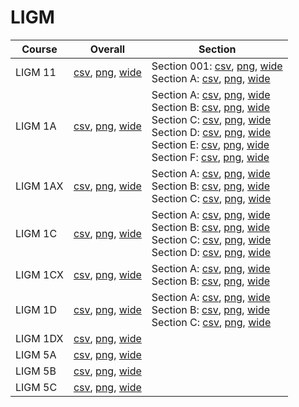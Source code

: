 # LIGM

| Course | Overall | Section |
| ------ | ------- | ------- |
| LIGM 11 | [csv](https://github.com/UCSD-Historical-Enrollment-Data/2024Fall/blob/main/overall/LIGM%2011.csv), [png](https://raw.githubusercontent.com/UCSD-Historical-Enrollment-Data/2024Fall/main/plot_overall/LIGM%2011.png), [wide](https://raw.githubusercontent.com/UCSD-Historical-Enrollment-Data/2024Fall/main/plot_overall_wide/LIGM%2011.png) | Section 001: [csv](https://github.com/UCSD-Historical-Enrollment-Data/2024Fall/blob/main/section/LIGM%2011_001.csv), [png](https://raw.githubusercontent.com/UCSD-Historical-Enrollment-Data/2024Fall/main/plot_section/LIGM%2011_001.png), [wide](https://raw.githubusercontent.com/UCSD-Historical-Enrollment-Data/2024Fall/main/plot_section_wide/LIGM%2011_001.png)<br>Section A: [csv](https://github.com/UCSD-Historical-Enrollment-Data/2024Fall/blob/main/section/LIGM%2011_A.csv), [png](https://raw.githubusercontent.com/UCSD-Historical-Enrollment-Data/2024Fall/main/plot_section/LIGM%2011_A.png), [wide](https://raw.githubusercontent.com/UCSD-Historical-Enrollment-Data/2024Fall/main/plot_section_wide/LIGM%2011_A.png) |
| LIGM 1A | [csv](https://github.com/UCSD-Historical-Enrollment-Data/2024Fall/blob/main/overall/LIGM%201A.csv), [png](https://raw.githubusercontent.com/UCSD-Historical-Enrollment-Data/2024Fall/main/plot_overall/LIGM%201A.png), [wide](https://raw.githubusercontent.com/UCSD-Historical-Enrollment-Data/2024Fall/main/plot_overall_wide/LIGM%201A.png) | Section A: [csv](https://github.com/UCSD-Historical-Enrollment-Data/2024Fall/blob/main/section/LIGM%201A_A.csv), [png](https://raw.githubusercontent.com/UCSD-Historical-Enrollment-Data/2024Fall/main/plot_section/LIGM%201A_A.png), [wide](https://raw.githubusercontent.com/UCSD-Historical-Enrollment-Data/2024Fall/main/plot_section_wide/LIGM%201A_A.png)<br>Section B: [csv](https://github.com/UCSD-Historical-Enrollment-Data/2024Fall/blob/main/section/LIGM%201A_B.csv), [png](https://raw.githubusercontent.com/UCSD-Historical-Enrollment-Data/2024Fall/main/plot_section/LIGM%201A_B.png), [wide](https://raw.githubusercontent.com/UCSD-Historical-Enrollment-Data/2024Fall/main/plot_section_wide/LIGM%201A_B.png)<br>Section C: [csv](https://github.com/UCSD-Historical-Enrollment-Data/2024Fall/blob/main/section/LIGM%201A_C.csv), [png](https://raw.githubusercontent.com/UCSD-Historical-Enrollment-Data/2024Fall/main/plot_section/LIGM%201A_C.png), [wide](https://raw.githubusercontent.com/UCSD-Historical-Enrollment-Data/2024Fall/main/plot_section_wide/LIGM%201A_C.png)<br>Section D: [csv](https://github.com/UCSD-Historical-Enrollment-Data/2024Fall/blob/main/section/LIGM%201A_D.csv), [png](https://raw.githubusercontent.com/UCSD-Historical-Enrollment-Data/2024Fall/main/plot_section/LIGM%201A_D.png), [wide](https://raw.githubusercontent.com/UCSD-Historical-Enrollment-Data/2024Fall/main/plot_section_wide/LIGM%201A_D.png)<br>Section E: [csv](https://github.com/UCSD-Historical-Enrollment-Data/2024Fall/blob/main/section/LIGM%201A_E.csv), [png](https://raw.githubusercontent.com/UCSD-Historical-Enrollment-Data/2024Fall/main/plot_section/LIGM%201A_E.png), [wide](https://raw.githubusercontent.com/UCSD-Historical-Enrollment-Data/2024Fall/main/plot_section_wide/LIGM%201A_E.png)<br>Section F: [csv](https://github.com/UCSD-Historical-Enrollment-Data/2024Fall/blob/main/section/LIGM%201A_F.csv), [png](https://raw.githubusercontent.com/UCSD-Historical-Enrollment-Data/2024Fall/main/plot_section/LIGM%201A_F.png), [wide](https://raw.githubusercontent.com/UCSD-Historical-Enrollment-Data/2024Fall/main/plot_section_wide/LIGM%201A_F.png) |
| LIGM 1AX | [csv](https://github.com/UCSD-Historical-Enrollment-Data/2024Fall/blob/main/overall/LIGM%201AX.csv), [png](https://raw.githubusercontent.com/UCSD-Historical-Enrollment-Data/2024Fall/main/plot_overall/LIGM%201AX.png), [wide](https://raw.githubusercontent.com/UCSD-Historical-Enrollment-Data/2024Fall/main/plot_overall_wide/LIGM%201AX.png) | Section A: [csv](https://github.com/UCSD-Historical-Enrollment-Data/2024Fall/blob/main/section/LIGM%201AX_A.csv), [png](https://raw.githubusercontent.com/UCSD-Historical-Enrollment-Data/2024Fall/main/plot_section/LIGM%201AX_A.png), [wide](https://raw.githubusercontent.com/UCSD-Historical-Enrollment-Data/2024Fall/main/plot_section_wide/LIGM%201AX_A.png)<br>Section B: [csv](https://github.com/UCSD-Historical-Enrollment-Data/2024Fall/blob/main/section/LIGM%201AX_B.csv), [png](https://raw.githubusercontent.com/UCSD-Historical-Enrollment-Data/2024Fall/main/plot_section/LIGM%201AX_B.png), [wide](https://raw.githubusercontent.com/UCSD-Historical-Enrollment-Data/2024Fall/main/plot_section_wide/LIGM%201AX_B.png)<br>Section C: [csv](https://github.com/UCSD-Historical-Enrollment-Data/2024Fall/blob/main/section/LIGM%201AX_C.csv), [png](https://raw.githubusercontent.com/UCSD-Historical-Enrollment-Data/2024Fall/main/plot_section/LIGM%201AX_C.png), [wide](https://raw.githubusercontent.com/UCSD-Historical-Enrollment-Data/2024Fall/main/plot_section_wide/LIGM%201AX_C.png) |
| LIGM 1C | [csv](https://github.com/UCSD-Historical-Enrollment-Data/2024Fall/blob/main/overall/LIGM%201C.csv), [png](https://raw.githubusercontent.com/UCSD-Historical-Enrollment-Data/2024Fall/main/plot_overall/LIGM%201C.png), [wide](https://raw.githubusercontent.com/UCSD-Historical-Enrollment-Data/2024Fall/main/plot_overall_wide/LIGM%201C.png) | Section A: [csv](https://github.com/UCSD-Historical-Enrollment-Data/2024Fall/blob/main/section/LIGM%201C_A.csv), [png](https://raw.githubusercontent.com/UCSD-Historical-Enrollment-Data/2024Fall/main/plot_section/LIGM%201C_A.png), [wide](https://raw.githubusercontent.com/UCSD-Historical-Enrollment-Data/2024Fall/main/plot_section_wide/LIGM%201C_A.png)<br>Section B: [csv](https://github.com/UCSD-Historical-Enrollment-Data/2024Fall/blob/main/section/LIGM%201C_B.csv), [png](https://raw.githubusercontent.com/UCSD-Historical-Enrollment-Data/2024Fall/main/plot_section/LIGM%201C_B.png), [wide](https://raw.githubusercontent.com/UCSD-Historical-Enrollment-Data/2024Fall/main/plot_section_wide/LIGM%201C_B.png)<br>Section C: [csv](https://github.com/UCSD-Historical-Enrollment-Data/2024Fall/blob/main/section/LIGM%201C_C.csv), [png](https://raw.githubusercontent.com/UCSD-Historical-Enrollment-Data/2024Fall/main/plot_section/LIGM%201C_C.png), [wide](https://raw.githubusercontent.com/UCSD-Historical-Enrollment-Data/2024Fall/main/plot_section_wide/LIGM%201C_C.png)<br>Section D: [csv](https://github.com/UCSD-Historical-Enrollment-Data/2024Fall/blob/main/section/LIGM%201C_D.csv), [png](https://raw.githubusercontent.com/UCSD-Historical-Enrollment-Data/2024Fall/main/plot_section/LIGM%201C_D.png), [wide](https://raw.githubusercontent.com/UCSD-Historical-Enrollment-Data/2024Fall/main/plot_section_wide/LIGM%201C_D.png) |
| LIGM 1CX | [csv](https://github.com/UCSD-Historical-Enrollment-Data/2024Fall/blob/main/overall/LIGM%201CX.csv), [png](https://raw.githubusercontent.com/UCSD-Historical-Enrollment-Data/2024Fall/main/plot_overall/LIGM%201CX.png), [wide](https://raw.githubusercontent.com/UCSD-Historical-Enrollment-Data/2024Fall/main/plot_overall_wide/LIGM%201CX.png) | Section A: [csv](https://github.com/UCSD-Historical-Enrollment-Data/2024Fall/blob/main/section/LIGM%201CX_A.csv), [png](https://raw.githubusercontent.com/UCSD-Historical-Enrollment-Data/2024Fall/main/plot_section/LIGM%201CX_A.png), [wide](https://raw.githubusercontent.com/UCSD-Historical-Enrollment-Data/2024Fall/main/plot_section_wide/LIGM%201CX_A.png)<br>Section B: [csv](https://github.com/UCSD-Historical-Enrollment-Data/2024Fall/blob/main/section/LIGM%201CX_B.csv), [png](https://raw.githubusercontent.com/UCSD-Historical-Enrollment-Data/2024Fall/main/plot_section/LIGM%201CX_B.png), [wide](https://raw.githubusercontent.com/UCSD-Historical-Enrollment-Data/2024Fall/main/plot_section_wide/LIGM%201CX_B.png) |
| LIGM 1D | [csv](https://github.com/UCSD-Historical-Enrollment-Data/2024Fall/blob/main/overall/LIGM%201D.csv), [png](https://raw.githubusercontent.com/UCSD-Historical-Enrollment-Data/2024Fall/main/plot_overall/LIGM%201D.png), [wide](https://raw.githubusercontent.com/UCSD-Historical-Enrollment-Data/2024Fall/main/plot_overall_wide/LIGM%201D.png) | Section A: [csv](https://github.com/UCSD-Historical-Enrollment-Data/2024Fall/blob/main/section/LIGM%201D_A.csv), [png](https://raw.githubusercontent.com/UCSD-Historical-Enrollment-Data/2024Fall/main/plot_section/LIGM%201D_A.png), [wide](https://raw.githubusercontent.com/UCSD-Historical-Enrollment-Data/2024Fall/main/plot_section_wide/LIGM%201D_A.png)<br>Section B: [csv](https://github.com/UCSD-Historical-Enrollment-Data/2024Fall/blob/main/section/LIGM%201D_B.csv), [png](https://raw.githubusercontent.com/UCSD-Historical-Enrollment-Data/2024Fall/main/plot_section/LIGM%201D_B.png), [wide](https://raw.githubusercontent.com/UCSD-Historical-Enrollment-Data/2024Fall/main/plot_section_wide/LIGM%201D_B.png)<br>Section C: [csv](https://github.com/UCSD-Historical-Enrollment-Data/2024Fall/blob/main/section/LIGM%201D_C.csv), [png](https://raw.githubusercontent.com/UCSD-Historical-Enrollment-Data/2024Fall/main/plot_section/LIGM%201D_C.png), [wide](https://raw.githubusercontent.com/UCSD-Historical-Enrollment-Data/2024Fall/main/plot_section_wide/LIGM%201D_C.png) |
| LIGM 1DX | [csv](https://github.com/UCSD-Historical-Enrollment-Data/2024Fall/blob/main/overall/LIGM%201DX.csv), [png](https://raw.githubusercontent.com/UCSD-Historical-Enrollment-Data/2024Fall/main/plot_overall/LIGM%201DX.png), [wide](https://raw.githubusercontent.com/UCSD-Historical-Enrollment-Data/2024Fall/main/plot_overall_wide/LIGM%201DX.png) |  |
| LIGM 5A | [csv](https://github.com/UCSD-Historical-Enrollment-Data/2024Fall/blob/main/overall/LIGM%205A.csv), [png](https://raw.githubusercontent.com/UCSD-Historical-Enrollment-Data/2024Fall/main/plot_overall/LIGM%205A.png), [wide](https://raw.githubusercontent.com/UCSD-Historical-Enrollment-Data/2024Fall/main/plot_overall_wide/LIGM%205A.png) |  |
| LIGM 5B | [csv](https://github.com/UCSD-Historical-Enrollment-Data/2024Fall/blob/main/overall/LIGM%205B.csv), [png](https://raw.githubusercontent.com/UCSD-Historical-Enrollment-Data/2024Fall/main/plot_overall/LIGM%205B.png), [wide](https://raw.githubusercontent.com/UCSD-Historical-Enrollment-Data/2024Fall/main/plot_overall_wide/LIGM%205B.png) |  |
| LIGM 5C | [csv](https://github.com/UCSD-Historical-Enrollment-Data/2024Fall/blob/main/overall/LIGM%205C.csv), [png](https://raw.githubusercontent.com/UCSD-Historical-Enrollment-Data/2024Fall/main/plot_overall/LIGM%205C.png), [wide](https://raw.githubusercontent.com/UCSD-Historical-Enrollment-Data/2024Fall/main/plot_overall_wide/LIGM%205C.png) |  |
